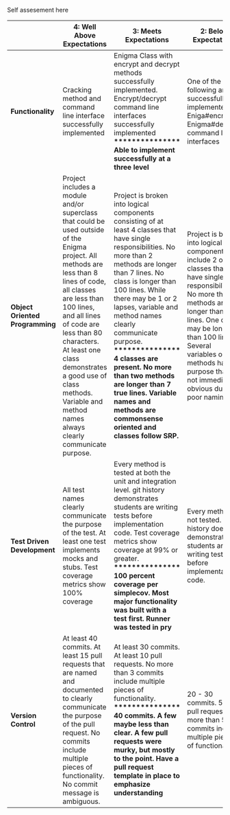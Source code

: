 Self assesement here
<!DOCTYPE html>

<html>
  <head>
    <meta charset="utf-8">
<meta http-equiv="X-UA-Compatible" content="IE=edge,chrome=1">
<meta name="viewport" content="width=device-width, initial-scale=1">

<title>Enigma - Evaluation Rubric - Back-End Engineering Curriculum - Turing School of Software and Design</title>

<table>
  <thead>
    <tr>
      <th><br /></th>
      <th><strong>4: Well Above Expectations</strong></th>
      <th><strong>3: Meets Expectations</strong></th>
      <th><strong>2: Below Expectations</strong></th>
      <th><strong>1: Well Below Expectations</strong></th>
    </tr>
  </thead>
  <tbody>
    <tr>
      <td><strong>Functionality</strong></td>
      <td>Cracking method and command line interface successfully implemented</td>
      <td>Enigma Class with encrypt and decrypt methods successfully implemented. Encrypt/decrypt command line interfaces successfully implemented <strong> *************** Able to implement successfully at a three level </strong></td>
      <td>One of the following are not successfully implemented: Eniga#encrypt, Enigma#decrypt, command line interfaces</td>
      <td>Two or more of the following are not successfully implemented: Eniga#encrypt, Enigma#decrypt, command line interfaces</td>
    </tr>
    <tr>
      <td><strong>Object Oriented Programming</strong></td>
      <td>Project includes a module and/or superclass that could be used outside of the Enigma project. All methods are less than 8 lines of code, all classes are less than 100 lines, and all lines of code are less than 80 characters. At least one class demonstrates a good use of class methods. Variable and method names always clearly communicate purpose.</td>
      <td>Project is broken into logical components consisting of at least 4 classes that have single responsibilities. No more than 2 methods are longer than 7 lines. No class is longer than 100 lines. While there may be 1 or 2 lapses, variable and method names clearly communicate purpose.<strong> *************** 4 classes are present.  No more than two methods are longer than 7 true lines.  Variable names and methods are commonsense oriented and classes follow SRP. </strong> </td>
      <td>Project is broken into logical components that include 2 or 3 classes that have single responsibilities. No more than 4 methods are longer than 7 lines. One class may be longer than 100 lines. Several variables or methods have a purpose that is not immediately obvious due to poor naming.</td>
      <td>Project is not broken into logical components. 0 or 1 classes demonstrate single responsibility. More than 4 methods are longer than 7 lines. Variables and methods often have a purpose that is not immediately obvious due to poor naming.</td>
    </tr>
    <tr>
      <td><strong>Test Driven Development</strong></td>
      <td>All test names clearly communicate the purpose of the test. At least one test implements mocks and stubs. Test coverage metrics show 100% coverage</td>
      <td>Every method is tested at both the unit and integration level. git history demonstrates students are writing tests before implementation code. Test coverage metrics show coverage at 99% or greater.<strong> *************** 100 percent coverage per simplecov.  Most major functionality was built with a test first.  Runner was tested in pry </strong> </td>
      <td>Every method is not tested. git history does not demonstrate students are writing tests before implementation code.</td>
      <td>Less than half of the methods in any given class are untested or have tests that don’t verify expected behavior.</td>
    </tr>
    <tr>
      <td><strong>Version Control</strong></td>
      <td>At least 40 commits. At least 15 pull requests that are named and documented to clearly communicate the purpose of the pull request. No commits include multiple pieces of functionality. No commit message is ambiguous.</td>
      <td>At least 30 commits. At least 10 pull requests. No more than 3 commits include multiple pieces of functionality.<strong> *************** 40 commits.  A few maybe less than clear.  A few pull requests were murky, but mostly to the point.  Have a pull request template in place to emphasize understanding </strong></td>
      <td>20 - 30 commits. 5 - 9 pull requests. No more than 5 commits include multiple pieces of functionality.</td>
      <td>Less than 20 commits. Less than 5 pull requests. More than 5 commits include multiple pieces of functionality.</td>
    </tr>
  </tbody>
</table>



  </body>
</html>
